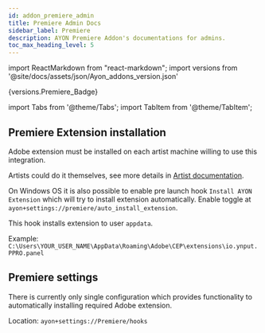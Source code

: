 ```yaml
---
id: addon_premiere_admin
title: Premiere Admin Docs
sidebar_label: Premiere
description: AYON Premiere Addon's documentations for admins.
toc_max_heading_level: 5
---
```


import ReactMarkdown from "react-markdown";
import versions from '@site/docs/assets/json/Ayon_addons_version.json'

<ReactMarkdown>
{versions.Premiere_Badge}
</ReactMarkdown>

import Tabs from '@theme/Tabs';
import TabItem from '@theme/TabItem';

## Premiere Extension installation

Adobe extension must be installed on each artist machine willing to use this integration.

Artists could do it themselves, see more details in [Artist documentation](addon_premiere_artist.md).

On Windows OS it is also possible to enable pre launch hook `Install AYON Extension` which will try to install extension automatically.
Enable toggle at `ayon+settings://premiere/auto_install_extension`.

This hook installs extension to user `appdata`.

Example: `C:\Users\YOUR_USER_NAME\AppData\Roaming\Adobe\CEP\extensions\io.ynput.PPRO.panel`

## Premiere settings

There is currently only single configuration which provides functionality to automatically installing required
Adobe extension. 

Location: `ayon+settings://Premiere/hooks`

